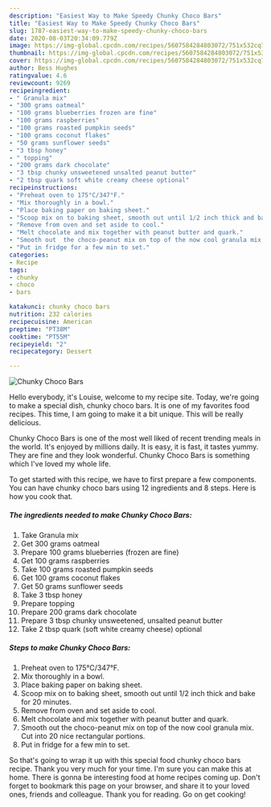 ```yaml
---
description: "Easiest Way to Make Speedy Chunky Choco Bars"
title: "Easiest Way to Make Speedy Chunky Choco Bars"
slug: 1787-easiest-way-to-make-speedy-chunky-choco-bars
date: 2020-08-03T20:34:09.779Z
image: https://img-global.cpcdn.com/recipes/5607584284803072/751x532cq70/chunky-choco-bars-recipe-main-photo.jpg
thumbnail: https://img-global.cpcdn.com/recipes/5607584284803072/751x532cq70/chunky-choco-bars-recipe-main-photo.jpg
cover: https://img-global.cpcdn.com/recipes/5607584284803072/751x532cq70/chunky-choco-bars-recipe-main-photo.jpg
author: Bess Hughes
ratingvalue: 4.6
reviewcount: 9269
recipeingredient:
- " Granula mix"
- "300 grams oatmeal"
- "100 grams blueberries frozen are fine"
- "100 grams raspberries"
- "100 grams roasted pumpkin seeds"
- "100 grams coconut flakes"
- "50 grams sunflower seeds"
- "3 tbsp honey"
- " topping"
- "200 grams dark chocolate"
- "3 tbsp chunky unsweetened unsalted peanut butter"
- "2 tbsp quark soft white creamy cheese optional"
recipeinstructions:
- "Preheat oven to 175°C/347°F."
- "Mix thoroughly in a bowl."
- "Place baking paper on baking sheet."
- "Scoop mix on to baking sheet, smooth out until 1/2 inch thick and bake for 20 minutes."
- "Remove from oven and set aside to cool."
- "Melt chocolate and mix together with peanut butter and quark."
- "Smooth out  the choco-peanut mix on top of the now cool granula mix. Cut into 20 nice rectangular portions."
- "Put in fridge for a few min to set."
categories:
- Recipe
tags:
- chunky
- choco
- bars

katakunci: chunky choco bars 
nutrition: 232 calories
recipecuisine: American
preptime: "PT38M"
cooktime: "PT55M"
recipeyield: "2"
recipecategory: Dessert

---
```



![Chunky Choco Bars](https://img-global.cpcdn.com/recipes/5607584284803072/751x532cq70/chunky-choco-bars-recipe-main-photo.jpg)

Hello everybody, it's Louise, welcome to my recipe site. Today, we're going to make a special dish, chunky choco bars. It is one of my favorites food recipes. This time, I am going to make it a bit unique. This will be really delicious.



Chunky Choco Bars is one of the most well liked of recent trending meals in the world. It's enjoyed by millions daily. It is easy, it is fast, it tastes yummy. They are fine and they look wonderful. Chunky Choco Bars is something which I've loved my whole life.


To get started with this recipe, we have to first prepare a few components. You can have chunky choco bars using 12 ingredients and 8 steps. Here is how you cook that.

<!--inarticleads1-->

##### The ingredients needed to make Chunky Choco Bars:

1. Take  Granula mix
1. Get 300 grams oatmeal
1. Prepare 100 grams blueberries (frozen are fine)
1. Get 100 grams raspberries
1. Take 100 grams roasted pumpkin seeds
1. Get 100 grams coconut flakes
1. Get 50 grams sunflower seeds
1. Take 3 tbsp honey
1. Prepare  topping
1. Prepare 200 grams dark chocolate
1. Prepare 3 tbsp chunky unsweetened, unsalted peanut butter
1. Take 2 tbsp quark (soft white creamy cheese) optional




<!--inarticleads2-->

##### Steps to make Chunky Choco Bars:

1. Preheat oven to 175°C/347°F.
1. Mix thoroughly in a bowl.
1. Place baking paper on baking sheet.
1. Scoop mix on to baking sheet, smooth out until 1/2 inch thick and bake for 20 minutes.
1. Remove from oven and set aside to cool.
1. Melt chocolate and mix together with peanut butter and quark.
1. Smooth out  the choco-peanut mix on top of the now cool granula mix. Cut into 20 nice rectangular portions.
1. Put in fridge for a few min to set.




So that's going to wrap it up with this special food chunky choco bars recipe. Thank you very much for your time. I'm sure you can make this at home. There is gonna be interesting food at home recipes coming up. Don't forget to bookmark this page on your browser, and share it to your loved ones, friends and colleague. Thank you for reading. Go on get cooking!
